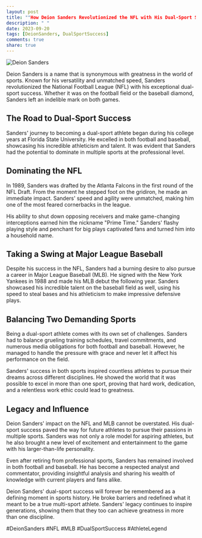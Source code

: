 ```yaml
---
layout: post
title: ""How Deion Sanders Revolutionized the NFL with His Dual-Sport Success""
description: " "
date: 2023-09-20
tags: [DeionSanders, DualSportSuccess]
comments: true
share: true
---
```


![Deion Sanders](https://source.unsplash.com/1600x900/?deion,sanders,nfl)

Deion Sanders is a name that is synonymous with greatness in the world of sports. Known for his versatility and unmatched speed, Sanders revolutionized the National Football League (NFL) with his exceptional dual-sport success. Whether it was on the football field or the baseball diamond, Sanders left an indelible mark on both games.

## The Road to Dual-Sport Success

Sanders' journey to becoming a dual-sport athlete began during his college years at Florida State University. He excelled in both football and baseball, showcasing his incredible athleticism and talent. It was evident that Sanders had the potential to dominate in multiple sports at the professional level.

## Dominating the NFL

In 1989, Sanders was drafted by the Atlanta Falcons in the first round of the NFL Draft. From the moment he stepped foot on the gridiron, he made an immediate impact. Sanders' speed and agility were unmatched, making him one of the most feared cornerbacks in the league.

His ability to shut down opposing receivers and make game-changing interceptions earned him the nickname "Prime Time." Sanders' flashy playing style and penchant for big plays captivated fans and turned him into a household name.

## Taking a Swing at Major League Baseball

Despite his success in the NFL, Sanders had a burning desire to also pursue a career in Major League Baseball (MLB). He signed with the New York Yankees in 1988 and made his MLB debut the following year. Sanders showcased his incredible talent on the baseball field as well, using his speed to steal bases and his athleticism to make impressive defensive plays.

## Balancing Two Demanding Sports

Being a dual-sport athlete comes with its own set of challenges. Sanders had to balance grueling training schedules, travel commitments, and numerous media obligations for both football and baseball. However, he managed to handle the pressure with grace and never let it affect his performance on the field.

Sanders' success in both sports inspired countless athletes to pursue their dreams across different disciplines. He showed the world that it was possible to excel in more than one sport, proving that hard work, dedication, and a relentless work ethic could lead to greatness.

## Legacy and Influence

Deion Sanders' impact on the NFL and MLB cannot be overstated. His dual-sport success paved the way for future athletes to pursue their passions in multiple sports. Sanders was not only a role model for aspiring athletes, but he also brought a new level of excitement and entertainment to the game with his larger-than-life personality.

Even after retiring from professional sports, Sanders has remained involved in both football and baseball. He has become a respected analyst and commentator, providing insightful analysis and sharing his wealth of knowledge with current players and fans alike.

Deion Sanders' dual-sport success will forever be remembered as a defining moment in sports history. He broke barriers and redefined what it meant to be a true multi-sport athlete. Sanders' legacy continues to inspire generations, showing them that they too can achieve greatness in more than one discipline.

#DeionSanders #NFL #MLB #DualSportSuccess #AthleteLegend